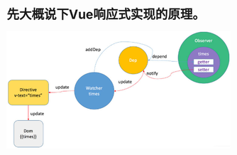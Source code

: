 # 先大概说下Vue响应式实现的原理。
![image](https://github.com/IFWEB/Share/blob/master/vue-reactive/assets/Image.jpg)
